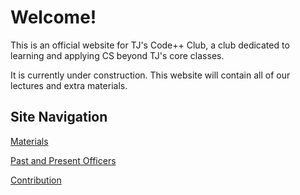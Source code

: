# Welcome!

This is an official website for TJ's Code++ Club, a club dedicated to learning and applying CS beyond TJ's core classes. 

It is currently under construction. This website will contain all of our lectures and extra materials.

## Site Navigation

[Materials](/materials)

[Past and Present Officers](/officers)

[Contribution](/contribution)
